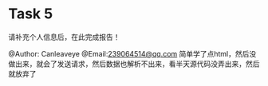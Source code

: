 # Task 5

请补充个人信息后，在此完成报告！

@Author:  Canleaveye
@Email:239064514@qq.com
简单学了点html，然后没做出来，就会了发送请求，然后数据也解析不出来，看半天源代码没弄出来，然后就放弃了 <cry>
